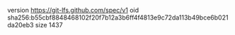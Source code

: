 version https://git-lfs.github.com/spec/v1
oid sha256:b55cbf8848468102f20f7b12a3b6ff4f4813e9c72da113b49bce6b021da20eb3
size 1437

